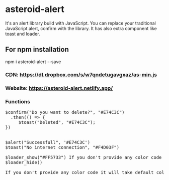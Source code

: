 # asteroid-alert
It's an alert library build with JavaScript. You can replace your traditional JavaScript alert, confirm with the library. It has also extra component like toast and loader.

## For npm installation
   npm i asteroid-alert --save
### CDN: https://dl.dropbox.com/s/w7qndetugavgxaz/as-min.js
### Website: https://asteroid-alert.netlify.app/

### Functions
<pre>
$confirm("Do you want to delete?", "#E74C3C")
  .then(() => {
     $toast("Deleted", "#E74C3C");
})<br>
  
$alert("Successfull", '#E74C3C') 
$toast("No internet connection", "#F4D03F")

$loader_show("#FF5733") If you don't provide any color code it will take default color
$loader_hide()

If you don't provide any color code it will take default color
</pre>
